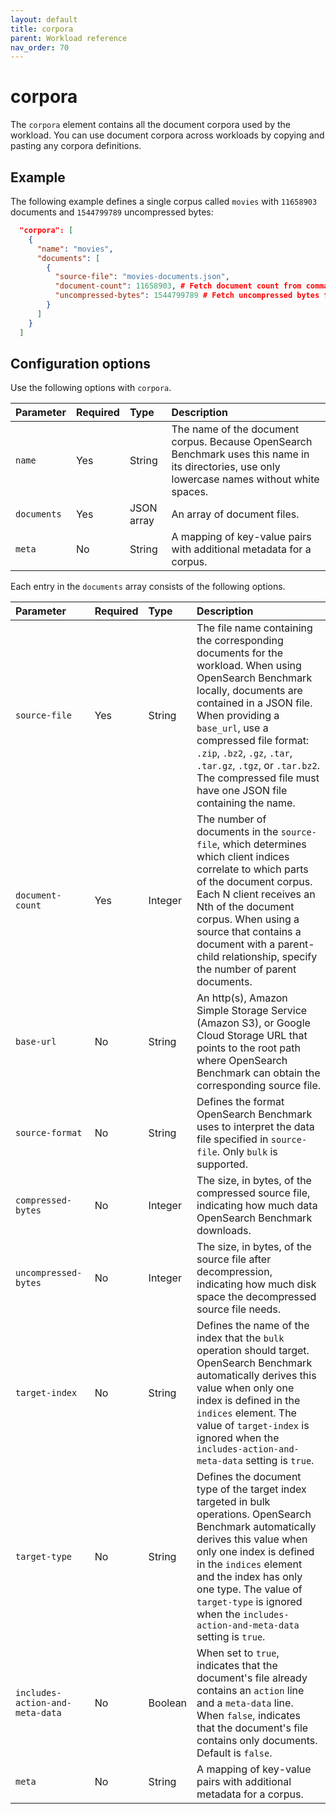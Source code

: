 ```yaml
---
layout: default
title: corpora
parent: Workload reference
nav_order: 70
---
```


# corpora

The `corpora` element contains all the document corpora used by the workload. You can use document corpora across workloads by copying and pasting any corpora definitions. 

## Example

The following example defines a single corpus called `movies` with `11658903` documents and `1544799789` uncompressed bytes:

```json
  "corpora": [
    {
      "name": "movies",
      "documents": [
        {
          "source-file": "movies-documents.json",
          "document-count": 11658903, # Fetch document count from command line
          "uncompressed-bytes": 1544799789 # Fetch uncompressed bytes from command line
        }
      ]
    }
  ]
```

## Configuration options

Use the following options with `corpora`.

Parameter | Required | Type | Description
:--- | :--- | :--- | :---
| `name` | Yes | String | The name of the document corpus. Because OpenSearch Benchmark uses this name in its directories, use only lowercase names without white spaces. |
| `documents` | Yes | JSON array | An array of document files. |
| `meta` | No | String | A mapping of key-value pairs with additional metadata for a corpus. |


Each entry in the `documents` array consists of the following options.

Parameter | Required | Type | Description
:--- | :--- | :--- | :---
| `source-file` | Yes | String | The file name containing the corresponding documents for the workload. When using OpenSearch Benchmark locally, documents are contained in a JSON file. When providing a `base_url`, use a compressed file format: `.zip`, `.bz2`, `.gz`, `.tar`, `.tar.gz`, `.tgz`, or `.tar.bz2`. The compressed file must have one JSON file containing the name. |
| `document-count` | Yes | Integer | The number of documents in the `source-file`, which determines which client indices correlate to which parts of the document corpus. Each N client receives an Nth of the document corpus. When using a source that contains a document with a parent-child relationship, specify the number of parent documents. |
| `base-url` | No | String | An http(s), Amazon Simple Storage Service (Amazon S3), or Google Cloud Storage URL that points to the root path where OpenSearch Benchmark can obtain the corresponding source file. |
| `source-format` | No | String | Defines the format OpenSearch Benchmark uses to interpret the data file specified in `source-file`. Only `bulk` is supported. |
| `compressed-bytes` | No | Integer | The size, in bytes, of the compressed source file, indicating how much data OpenSearch Benchmark downloads. |
| `uncompressed-bytes` | No | Integer | The size, in bytes, of the source file after decompression, indicating how much disk space the decompressed source file needs. | 
| `target-index` | No | String | Defines the name of the index that the `bulk` operation should target. OpenSearch Benchmark automatically derives this value when only one index is defined in the `indices` element. The value of `target-index` is ignored when the `includes-action-and-meta-data` setting is `true`. |
| `target-type` | No | String | Defines the document type of the target index targeted in bulk operations. OpenSearch Benchmark automatically derives this value when only one index is defined in the `indices` element and the index has only one type. The value of `target-type` is ignored when the `includes-action-and-meta-data` setting is `true`. |
| `includes-action-and-meta-data` | No | Boolean | When set to `true`, indicates that the document's file already contains an `action` line and a `meta-data` line. When `false`, indicates that the document's file contains only documents. Default is `false`. |
| `meta` | No | String | A mapping of key-value pairs with additional metadata for a corpus. |


